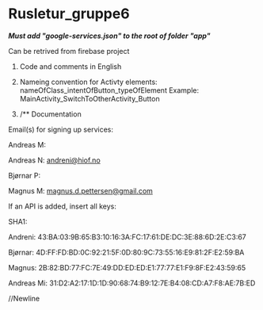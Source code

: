 # Rusletur_gruppe6

***Must add "google-services.json" to the root of folder "app"***

Can be retrived from firebase project






1. Code and comments in English

2. Nameing convention for Activty elements:
            nameOfClass_intentOfButton_typeOfElement
      Example: MainActivity_SwitchToOtherActivity_Button 
      
3. /** Documentation

Email(s) for signing up services:

Andreas M:

Andreas N: 	andreni@hiof.no

Bjørnar P:

Magnus M:	magnus.d.pettersen@gmail.com
    

If an API is added, insert all keys:

SHA1:


Andreni: 	43:BA:03:9B:65:B3:10:16:3A:FC:17:61:DE:DC:3E:88:6D:2E:C3:67

Bjørnar: 	4D:FF:FD:BD:0C:92:21:5F:0D:80:9C:73:55:16:E9:81:2F:E2:59:BA

Magnus:		2B:82:BD:77:FC:7E:49:DD:ED:ED:E1:77:77:E1:F9:8F:E2:43:59:65

Andreas Mi: 	31:D2:A2:17:1D:1D:90:68:74:B9:12:7E:B4:08:CD:A7:F8:AE:7B:ED
			

//Newline
